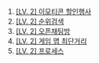 1. [[LV. 2] 이모티콘 할인행사](https://school.programmers.co.kr/learn/courses/30/lessons/150368)
2. [[LV. 2] 순위검색](https://school.programmers.co.kr/learn/courses/30/lessons/72412)
3. [[LV. 2] 오픈채팅방](https://school.programmers.co.kr/learn/courses/30/lessons/42888)
4. [[LV. 2] 게임 맵 최단거리](https://school.programmers.co.kr/learn/courses/30/lessons/1844)
5. [[LV. 2] 프로세스](https://school.programmers.co.kr/learn/courses/30/lessons/42587)
